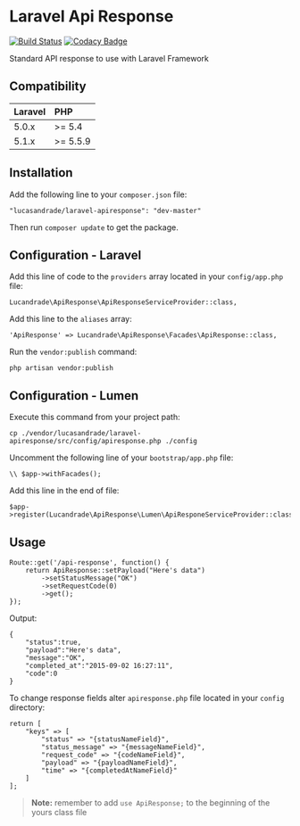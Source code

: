 # Laravel Api Response

[![Build Status](https://travis-ci.org/lucandrade/laravel-apiresponse.svg?branch=master)](https://travis-ci.org/lucandrade/laravel-apiresponse)
[![Codacy Badge](https://api.codacy.com/project/badge/e2b621c953524831a4da8ab1bc847e75)](https://www.codacy.com/app/lucas-andrade-oliveira/laravel-apiresponse)

Standard API response to use with Laravel Framework

## Compatibility

 Laravel  | PHP
:---------|:----------
 5.0.x    | >= 5.4
 5.1.x    | >= 5.5.9

## Installation

Add the following line to your `composer.json` file:

```
"lucasandrade/laravel-apiresponse": "dev-master"
```

Then run `composer update` to get the package.

## Configuration - Laravel

Add this line of code to the `providers` array located in your `config/app.php` file:

```
Lucandrade\ApiResponse\ApiResponseServiceProvider::class,
```

Add this line to the `aliases` array:

```
'ApiResponse' => Lucandrade\ApiResponse\Facades\ApiResponse::class,
```

Run the `vendor:publish` command:

```
php artisan vendor:publish
```

## Configuration - Lumen

Execute this command from your project path:

```
cp ./vendor/lucasandrade/laravel-apiresponse/src/config/apiresponse.php ./config
```

Uncomment the following line of your `bootstrap/app.php` file:

```
\\ $app->withFacades();
```

Add this line in the end of file:

```
$app->register(Lucandrade\ApiResponse\Lumen\ApiResponeServiceProvider::class);
```

## Usage

```
Route::get('/api-response', function() {
	return ApiResponse::setPayload("Here's data")
		->setStatusMessage("OK")
		->setRequestCode(0)
		->get();
});
```

Output:

```
{
	"status":true,
	"payload":"Here's data",
	"message":"OK",
	"completed_at":"2015-09-02 16:27:11",
	"code":0
}
```

To change response fields alter `apiresponse.php` file located in your `config` directory:

```
return [
	"keys" => [
		"status" => "{statusNameField}",
		"status_message" => "{messageNameField}",
		"request_code" => "{codeNameField}",
		"payload" => "{payloadNameField}",
		"time" => "{completedAtNameField}"
	]
];
```

> **Note:** remember to add `use ApiResponse;` to the beginning of the yours class file